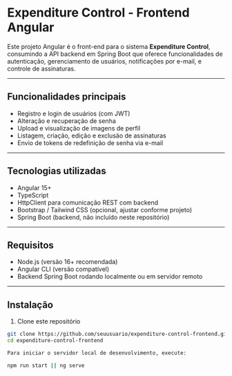 
# Expenditure Control - Frontend Angular

Este projeto Angular é o front-end para o sistema **Expenditure Control**, consumindo a API backend em Spring Boot que oferece funcionalidades de autenticação, gerenciamento de usuários, notificações por e-mail, e controle de assinaturas.

---

## Funcionalidades principais

- Registro e login de usuários (com JWT)
- Alteração e recuperação de senha
- Upload e visualização de imagens de perfil
- Listagem, criação, edição e exclusão de assinaturas
- Envio de tokens de redefinição de senha via e-mail

---

## Tecnologias utilizadas

- Angular 15+
- TypeScript
- HttpClient para comunicação REST com backend
- Bootstrap / Tailwind CSS (opcional, ajustar conforme projeto)
- Spring Boot (backend, não incluído neste repositório)

---

## Requisitos

- Node.js (versão 16+ recomendada)
- Angular CLI (versão compatível)
- Backend Spring Boot rodando localmente ou em servidor remoto

---

## Instalação

1. Clone este repositório

```bash
git clone https://github.com/seuusuario/expenditure-control-frontend.git
cd expenditure-control-frontend

Para iniciar o servidor local de desenvolvimento, execute:

npm run start || ng serve 
